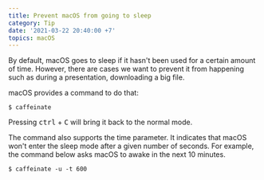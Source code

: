 ```yaml
---
title: Prevent macOS from going to sleep
category: Tip
date: '2021-03-22 20:40:00 +7'
topics: macOS
---
```


By default, macOS goes to sleep if it hasn't been used for a certain amount of time. However, there are cases we want to prevent it from happening such as during a presentation, downloading a big file.

macOS provides a command to do that:

```shell
$ caffeinate
```

Pressing <kbd>ctrl</kbd> + <kbd>C</kbd> will bring it back to the normal mode.

The command also supports the time parameter. It indicates that macOS won't enter the sleep mode after a given number of seconds.
For example, the command below asks macOS to awake in the next 10 minutes.

```shell
$ caffeinate -u -t 600
```
